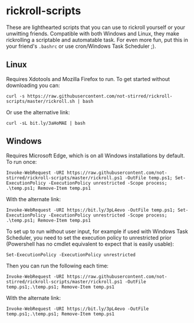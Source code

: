 # rickroll-scripts

These are lighthearted scripts that you can use to rickroll yourself or your unwitting friends. Compatible with both Windows and Linux, they make rickrolling a scriptable and automatable task. For even more fun, put this in your friend's `.bashrc` or use cron/Windows Task Scheduler ;).

## Linux

Requires Xdotools and Mozilla Firefox to run. To get started without downloading you can:

```shell
curl -s https://raw.githubusercontent.com/not-stirred/rickroll-scripts/master/rickroll.sh | bash
```

Or use the alternative link:

```shell
curl -sL bit.ly/3aHoMAE | bash
```

## Windows

Requires Microsoft Edge, which is on all Windows installations by default.
To run once:

```posh
Invoke-WebRequest -URI https://raw.githubusercontent.com/not-stirred/rickroll-scripts/master/rickroll.ps1 -OutFile temp.ps1; Set-ExecutionPolicy -ExecutionPolicy unrestricted -Scope process; .\temp.ps1; Remove-Item temp.ps1
```

With the alternate link:

```posh
Invoke-WebRequest -URI https://bit.ly/3pL4evo -OutFile temp.ps1; Set-ExecutionPolicy -ExecutionPolicy unrestricted -Scope process; .\temp.ps1; Remove-Item temp.ps1
```

To set up to run without user input, for example if used with Windows Task Scheduler, you need to set the execution policy to unrestricted prior (Powershell has no cmdlet equivalent to expect that is easily usable):

```posh
Set-ExecutionPolicy -ExecutionPolicy unrestricted
```

Then you can run the following each time:

```posh
Invoke-WebRequest -URI https://raw.githubusercontent.com/not-stirred/rickroll-scripts/master/rickroll.ps1 -OutFile temp.ps1;.\temp.ps1; Remove-Item temp.ps1
```

With the alternate link:

```posh
Invoke-WebRequest -URI https://bit.ly/3pL4evo -OutFile temp.ps1;.\temp.ps1; Remove-Item temp.ps1
```
